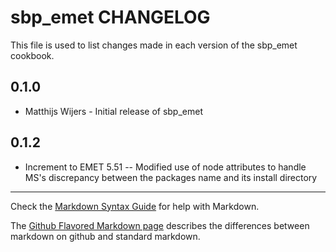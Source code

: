 sbp_emet CHANGELOG
==================

This file is used to list changes made in each version of the sbp_emet cookbook.

0.1.0
-----
- Matthijs Wijers - Initial release of sbp_emet

0.1.2
-----
- Increment to EMET 5.51
-- Modified use of node attributes to handle MS's discrepancy between the packages name and its install directory

- - -
Check the [Markdown Syntax Guide](http://daringfireball.net/projects/markdown/syntax) for help with Markdown.

The [Github Flavored Markdown page](http://github.github.com/github-flavored-markdown/) describes the differences between markdown on github and standard markdown.
